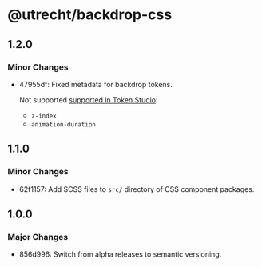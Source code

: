 # @utrecht/backdrop-css

## 1.2.0

### Minor Changes

- 47955df: Fixed metadata for backdrop tokens.

  Not supported [supported in Token Studio](https://docs.tokens.studio/available-tokens/available-tokens):

  - `z-index`
  - `animation-duration`

## 1.1.0

### Minor Changes

- 62f1157: Add SCSS files to `src/` directory of CSS component packages.

## 1.0.0

### Major Changes

- 856d996: Switch from alpha releases to semantic versioning.
